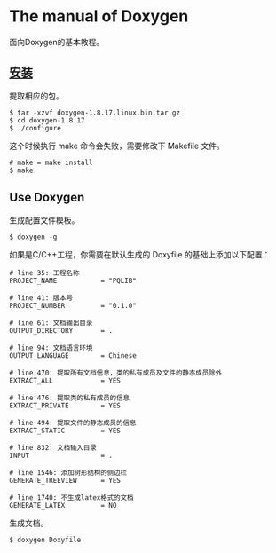 # The manual of Doxygen

面向Doxygen的基本教程。

## [安装](http://www.doxygen.nl/download.html)

提取相应的包。

```
$ tar -xzvf doxygen-1.8.17.linux.bin.tar.gz
$ cd doxygen-1.8.17
$ ./configure
```

这个时候执行 make 命令会失败，需要修改下 Makefile 文件。

```
# make = make install
$ make
```

## Use Doxygen

生成配置文件模板。

```
$ doxygen -g
```

如果是C/C++工程，你需要在默认生成的 Doxyfile 的基础上添加以下配置：

```
# line 35: 工程名称
PROJECT_NAME           = "PQLIB"

# line 41: 版本号
PROJECT_NUMBER         = "0.1.0"

# line 61: 文档输出目录
OUTPUT_DIRECTORY       = .

# line 94: 文档语言环境
OUTPUT_LANGUAGE        = Chinese

# line 470: 提取所有文档信息，类的私有成员及文件的静态成员除外
EXTRACT_ALL            = YES

# line 476: 提取类的私有成员的信息
EXTRACT_PRIVATE        = YES

# line 494: 提取文件的静态成员的信息
EXTRACT_STATIC         = YES

# line 832: 文档输入目录
INPUT                  = .

# line 1546: 添加树形结构的侧边栏
GENERATE_TREEVIEW      = YES

# line 1740: 不生成latex格式的文档
GENERATE_LATEX         = NO
```

生成文档。

```
$ doxygen Doxyfile
```
